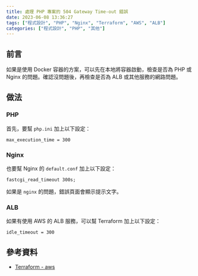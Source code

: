 ```yaml
---
title: 處理 PHP 專案的 504 Gateway Time-out 錯誤
date: 2023-06-08 13:36:27
tags: ["程式設計", "PHP", "Nginx", "Terraform", "AWS", "ALB"]
categories: ["程式設計", "PHP", "其他"]
---
```


## 前言

如果是使用 Docker 容器的方案，可以先在本地將容器啟動，檢查是否為 PHP 或 Nginx 的問題。確認沒問題後，再檢查是否為 ALB 或其他服務的網路問題。

## 做法

### PHP

首先，要幫 `php.ini` 加上以下設定：

```
max_execution_time = 300
```

### Nginx

也要幫 Nginx 的 `default.conf` 加上以下設定：

```
fastcgi_read_timeout 300s;
```

如果是 `nginx` 的問題，錯誤頁面會顯示提示文字。

### ALB

如果有使用 AWS 的 ALB 服務，可以幫 Terraform 加上以下設定：

```
idle_timeout = 300
```

## 參考資料

- [Terraform - aws](https://registry.terraform.io/providers/hashicorp/aws/latest/docs/resources/lb)

